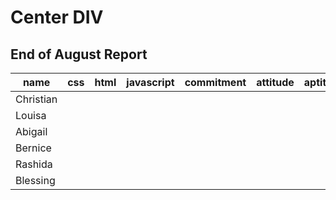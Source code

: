 # Center DIV

## End of August Report

| name          |      css      | html  | javascript | commitment | attitude | aptitude | position
| ------------- |:-------------:| -------|---------- | -----------|----------|----------|---------|
|Christian       |               |        |           |            |          |          |         |
|Louisa          |               |        |           |            |          |          |         |
|Abigail         |               |        |           |            |          |          |         |
|Bernice         |               |        |           |            |          |          |         |
|Rashida         |               |        |           |            |          |          |         |
|Blessing        |               |        |           |            |          |          |         |